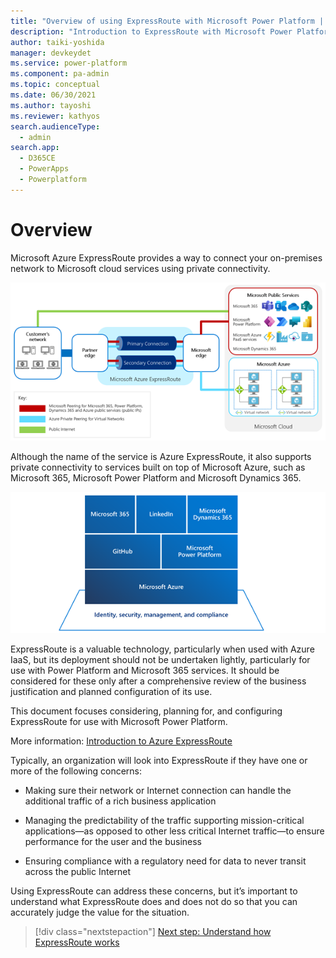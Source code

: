 ```yaml
---
title: "Overview of using ExpressRoute with Microsoft Power Platform | MicrosoftDocs"
description: "Introduction to ExpressRoute with Microsoft Power Platform"
author: taiki-yoshida
manager: devkeydet
ms.service: power-platform
ms.component: pa-admin
ms.topic: conceptual
ms.date: 06/30/2021
ms.author: tayoshi
ms.reviewer: kathyos
search.audienceType: 
  - admin
search.app: 
  - D365CE
  - PowerApps
  - Powerplatform
---
```


# Overview

Microsoft Azure ExpressRoute provides a way to connect your on-premises network
to Microsoft cloud services using private connectivity.

![Overview diagram of the ExpressRoute enabled network configuration with Microsoft public services and Microosft Azure](media/expressroute-overview.png)

Although the name of the service is Azure ExpressRoute, it also supports private
connectivity to services built on top of Microsoft Azure, such as Microsoft 365,
Microsoft Power Platform and Microsoft Dynamics 365.

![Diagram of the entire Microsoft technology. The foundation layer consists of Identity, security, management and compliance. Microsoft Azure is on top of that foundation. GitHub and Microsoft Power Platform is built on top of Microsoft Azure, and Microsoft 365, LinkedIn and Microsoft Dynamics 365 at the top layer.](media/powerplatform-overview.png)

ExpressRoute is a valuable technology, particularly when used with Azure IaaS,
but its deployment should not be undertaken lightly, particularly for use with
Power Platform and Microsoft 365 services. It should be considered for these
only after a comprehensive review of the business justification and planned
configuration of its use.

This document focuses considering, planning for, and configuring ExpressRoute
for use with Microsoft Power Platform.

More information: [Introduction to Azure
ExpressRoute](https://docs.microsoft.com/azure/expressroute/expressroute-introduction)

Typically, an organization will look into ExpressRoute if they have one or more
of the following concerns:

-   Making sure their network or Internet connection can handle the additional
    traffic of a rich business application

-   Managing the predictability of the traffic supporting mission-critical
    applications—as opposed to other less critical Internet traffic—to ensure
    performance for the user and the business

-   Ensuring compliance with a regulatory need for data to never transit across
    the public Internet

Using ExpressRoute can address these concerns, but it’s important to understand
what ExpressRoute does and does not do so that you can accurately judge the
value for the situation.

> [!div class="nextstepaction"]
> [Next step: Understand how ExpressRoute works](how-expressroute-works.md)
